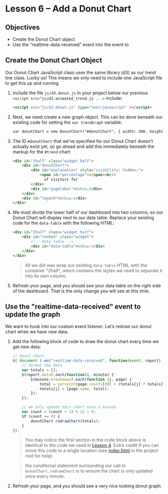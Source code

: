 Lesson 6 – Add a Donut Chart
=====

Objectives
-----
  * Create the Donut Chart object
  * Use the “realtime-data-received” event into the event to

Create the Donut Chart Object
-----

Our Donut Chart JavaScript class uses the same library (d3) as our trend line class. Lucky us!  This means we only need to include one JavaScript file to get this up and running.

1. Include the file `js/d3.donut.js` in your project below our previous `<script src="js/d3.animated_trend.js ...>` include:

    ```html
    <script src="js/d3.donut.js" type="text/javascript" ></script>
    ```

2. Next, we need create a new graph object. This can be done beneath our existing code for setting the `var trendGraph` variable:

    ```html
    var donutChart = new DonutChart("#donutChart", { width: 300, height: 450});
    ```

3. The ID `#donutChart` that we’ve specified for our Donut Chart doesn’t actually exist yet, so go ahead and add this immediately beneath the markup for the `#trend` chart:

    ```html
    <div id="1half" class="widget half">
        <div id="donutChart">
            <div id="explanation" style="visibility: hidden;">
                <span id="percentage"></span><br/>
                  of visitors for
            </div>
            <div id="pagelabel">&nbsp;</div>
        </div>
        <div id="legend">&nbsp;</div>
    </div>
    ```

4. We must divide the lower half of our dashboard into two columns, so our Donut Chart will display next to our data table. Replace your existing code for the `data-table` with the following HTML:

    ```html
    <div id="2half" class="widget half">
        <div id="ranked" class="widget">
            <!-- data table -->
            <div id="data-table">&nbsp;</div>
        </div>
    </div>
    ```

    > All we did was wrap our existing `data-table` HTML with the container "2half", which contains the styles we need to separate it into its own column.

5. Refresh your page, and you should see your data table on the right side of the dashboard. That is the only change you will see at this time.

Use the "realtime-data-received" event to update the graph
-----

We want to hook into our custom event listener. Let’s redraw our donut chart when we have new data.

1.	Add the following block of code to draw the donut chart every time we get new data:

    ```javascript
    // donut chart
    $( document ).on("realtime-data-received", function(event, report) {
        // format the data
        var totals = [];
        $(report.data).each(function(i, minute) {
            $(minute.breakdown).each(function (j, page) {
                total = parseInt(page.counts[0]) + (totals[j] ? totals[j][1] : 0);
                totals[j] = [page.name, total];
            });
        });

        // we only update this chart once a minute
        var count = (count + 1) % 12 | 0;
        if (count == 0) {
            donutChart.redrawChart(totals);
        }
    });
    ```

    > You may notice the first section in the code block above is identical to the code we used in [Lesson 4](../lesson_4#generate-html-for-the-table). Extra credit if you can move this code to a single location (see [index.html](../../index.html) in the project root for help)

    > the conditional statement surrounding our call to `donutChart.redrawChart` is to ensure the chart is only updated once every minute.

2. Refresh your page, and you should see a very nice looking donut graph.

